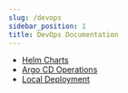 ```yaml
---
slug: /devops
sidebar_position: 1
title: DevOps Documentation
---
```


* [Helm Charts](devops/helm)
* [Argo CD Operations](devops/argo-cd)
* [Local Deployment](devops/local-deployment)